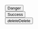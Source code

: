  <div class="col">
                <button type="button" class="btn btn-grd btn-grd-danger px-5">Danger</button>
              </div>
              <div class="col">
                <button type="button" class="btn btn-grd btn-grd-success px-5">Success</button>
              </div>
              <div class="col">
                    <button type="button" class="btn btn-dark px-4 raised d-flex gap-2"><i class="material-icons-outlined">delete</i>Delete</button>
                  </div>